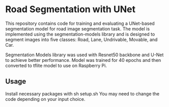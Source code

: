 # Road Segmentation with UNet

This repository contains code for training and evaluating a UNet-based segmentation model for road image segmentation task. The model is implemented using the segmentation-models library and is designed to segment images into five classes: Road, Lane, Undrivable, Movable, and Car.

Segmentation Models library was used with Resnet50 backbone and U-Net to achieve better performance. Model was trained for 40 epochs and then converted to tflite model to use on Raspberry Pi.

## Usage

Install necessary packages with sh setup.sh
You may need to change the code depending on your input choice.
